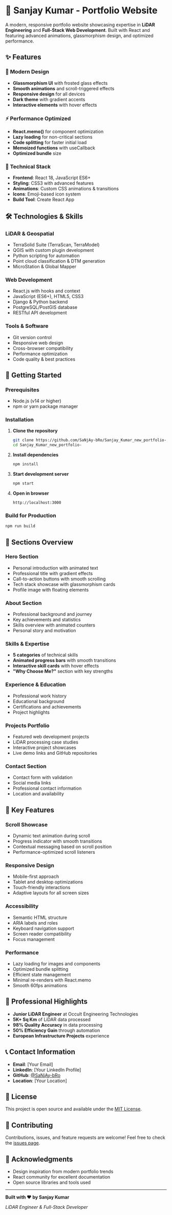 # 🚀 Sanjay Kumar - Portfolio Website

A modern, responsive portfolio website showcasing expertise in **LiDAR Engineering** and **Full-Stack Web Development**. Built with React and featuring advanced animations, glassmorphism design, and optimized performance.

## ✨ Features

### 🎨 **Modern Design**
- **Glassmorphism UI** with frosted glass effects
- **Smooth animations** and scroll-triggered effects
- **Responsive design** for all devices
- **Dark theme** with gradient accents
- **Interactive elements** with hover effects

### ⚡ **Performance Optimized**
- **React.memo()** for component optimization
- **Lazy loading** for non-critical sections
- **Code splitting** for faster initial load
- **Memoized functions** with useCallback
- **Optimized bundle** size

### 🔧 **Technical Stack**
- **Frontend**: React 18, JavaScript ES6+
- **Styling**: CSS3 with advanced features
- **Animations**: Custom CSS animations & transitions
- **Icons**: Emoji-based icon system
- **Build Tool**: Create React App

## 🛠️ **Technologies & Skills**

### **LiDAR & Geospatial**
- TerraSolid Suite (TerraScan, TerraModel)
- QGIS with custom plugin development
- Python scripting for automation
- Point cloud classification & DTM generation
- MicroStation & Global Mapper

### **Web Development**
- React.js with hooks and context
- JavaScript (ES6+), HTML5, CSS3
- Django & Python backend
- PostgreSQL/PostGIS database
- RESTful API development

### **Tools & Software**
- Git version control
- Responsive web design
- Cross-browser compatibility
- Performance optimization
- Code quality & best practices

## 🚀 **Getting Started**

### Prerequisites
- Node.js (v14 or higher)
- npm or yarn package manager

### Installation

1. **Clone the repository**
   ```bash
   git clone https://github.com/SaNjAy-bRo/Sanjay_Kumar_new_portfolio-.git
   cd Sanjay_Kumar_new_portfolio-
   ```

2. **Install dependencies**
   ```bash
   npm install
   ```

3. **Start development server**
   ```bash
   npm start
   ```

4. **Open in browser**
   ```
   http://localhost:3000
   ```

### Build for Production
```bash
npm run build
```

## 📱 **Sections Overview**

### **Hero Section**
- Personal introduction with animated text
- Professional title with gradient effects
- Call-to-action buttons with smooth scrolling
- Tech stack showcase with glassmorphism cards
- Profile image with floating elements

### **About Section**
- Professional background and journey
- Key achievements and statistics
- Skills overview with animated counters
- Personal story and motivation

### **Skills & Expertise**
- **5 categories** of technical skills
- **Animated progress bars** with smooth transitions
- **Interactive skill cards** with hover effects
- **"Why Choose Me?"** section with key strengths

### **Experience & Education**
- Professional work history
- Educational background
- Certifications and achievements
- Project highlights

### **Projects Portfolio**
- Featured web development projects
- LiDAR processing case studies
- Interactive project showcases
- Live demo links and GitHub repositories

### **Contact Section**
- Contact form with validation
- Social media links
- Professional contact information
- Location and availability

## 🎯 **Key Features**

### **Scroll Showcase**
- Dynamic text animation during scroll
- Progress indicator with smooth transitions
- Contextual messaging based on scroll position
- Performance-optimized scroll listeners

### **Responsive Design**
- Mobile-first approach
- Tablet and desktop optimizations
- Touch-friendly interactions
- Adaptive layouts for all screen sizes

### **Accessibility**
- Semantic HTML structure
- ARIA labels and roles
- Keyboard navigation support
- Screen reader compatibility
- Focus management

### **Performance**
- Lazy loading for images and components
- Optimized bundle splitting
- Efficient state management
- Minimal re-renders with React.memo
- Smooth 60fps animations

## 🌟 **Professional Highlights**

- **Junior LiDAR Engineer** at Occult Engineering Technologies
- **5K+ Sq Km** of LiDAR data processed
- **98% Quality Accuracy** in data processing
- **50% Efficiency Gain** through automation
- **European Infrastructure Projects** experience

## 📞 **Contact Information**

- **Email**: [Your Email]
- **LinkedIn**: [Your LinkedIn Profile]
- **GitHub**: [@SaNjAy-bRo](https://github.com/SaNjAy-bRo)
- **Location**: [Your Location]

## 📄 **License**

This project is open source and available under the [MIT License](LICENSE).

## 🤝 **Contributing**

Contributions, issues, and feature requests are welcome! Feel free to check the [issues page](https://github.com/SaNjAy-bRo/Sanjay_Kumar_new_portfolio-/issues).

## 🙏 **Acknowledgments**

- Design inspiration from modern portfolio trends
- React community for excellent documentation
- Open source libraries and tools used

---

**Built with ❤️ by Sanjay Kumar**

*LiDAR Engineer & Full-Stack Developer*